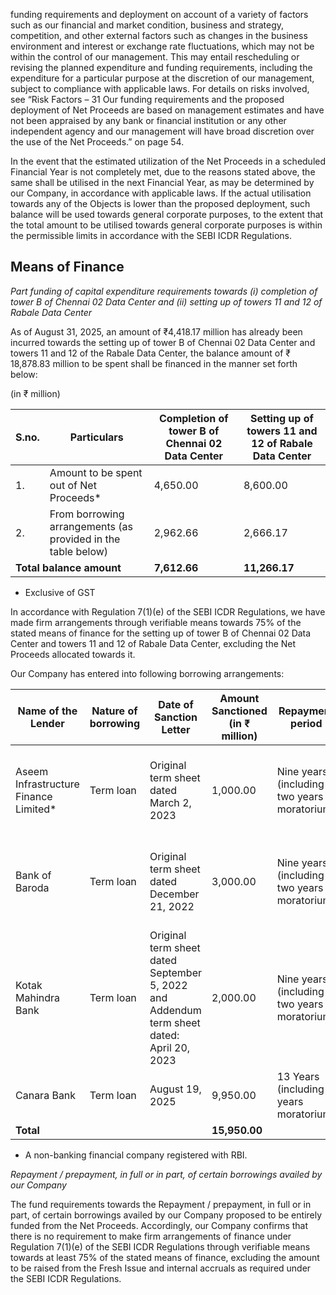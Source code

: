 funding requirements and deployment on account of a variety of factors such as our financial and market condition, business and strategy, competition, and other external factors such as changes in the business environment and interest or exchange rate fluctuations, which may not be within the control of our management. This may entail rescheduling or revising the planned expenditure and funding requirements, including the expenditure for a particular purpose at the discretion of our management, subject to compliance with applicable laws. For details on risks involved, see “Risk Factors – 31 Our funding requirements and the proposed deployment of Net Proceeds are based on management estimates and have not been appraised by any bank or financial institution or any other independent agency and our management will have broad discretion over the use of the Net Proceeds.” on page 54.

In the event that the estimated utilization of the Net Proceeds in a scheduled Financial Year is not completely met, due to the reasons stated above, the same shall be utilised in the next Financial Year, as may be determined by our Company, in accordance with applicable laws. If the actual utilisation towards any of the Objects is lower than the proposed deployment, such balance will be used towards general corporate purposes, to the extent that the total amount to be utilised towards general corporate purposes is within the permissible limits in accordance with the SEBI ICDR Regulations.

## Means of Finance

*Part funding of capital expenditure requirements towards (i) completion of tower B of Chennai 02 Data Center and (ii) setting up of towers 11 and 12 of Rabale Data Center*

As of August 31, 2025, an amount of ₹4,418.17 million has already been incurred towards the setting up of tower B of Chennai 02 Data Center and towers 11 and 12 of the Rabale Data Center, the balance amount of ₹ 18,878.83 million to be spent shall be financed in the manner set forth below:

(in ₹ million)

<table><thead><tr><th>S.no.</th><th>Particulars</th><th>Completion of tower B of Chennai 02 Data Center</th><th>Setting up of towers 11 and 12 of Rabale Data Center</th></tr></thead><tbody><tr><td>1.</td><td>Amount to be spent out of Net Proceeds*</td><td>4,650.00</td><td>8,600.00</td></tr><tr><td>2.</td><td>From borrowing arrangements (as provided in the table below)</td><td>2,962.66</td><td>2,666.17</td></tr><tr><td colspan="2"><strong>Total balance amount</strong></td><td><strong>7,612.66</strong></td><td><strong>11,266.17</strong></td></tr></tbody></table>

* Exclusive of GST

In accordance with Regulation 7(1)(e) of the SEBI ICDR Regulations, we have made firm arrangements through verifiable means towards 75% of the stated means of finance for the setting up of tower B of Chennai 02 Data Center and towers 11 and 12 of Rabale Data Center, excluding the Net Proceeds allocated towards it.

Our Company has entered into following borrowing arrangements:

<table><thead><tr><th>Name of the Lender</th><th>Nature of borrowing</th><th>Date of Sanction Letter</th><th>Amount Sanctioned (in ₹ million)</th><th>Repayment period</th><th>Purpose</th></tr></thead><tbody><tr><td>Aseem Infrastructure Finance Limited*</td><td>Term loan</td><td>Original term sheet dated March 2, 2023</td><td>1,000.00</td><td>Nine years (including two years moratorium)</td><td>Capital expenditure for development of tower B of Chennai 02 Data Center</td></tr><tr><td>Bank of Baroda</td><td>Term loan</td><td>Original term sheet dated December 21, 2022</td><td>3,000.00</td><td>Nine years (including two years moratorium)</td><td>Capital expenditure for development of tower B of Chennai 02 Data Center</td></tr><tr><td>Kotak Mahindra Bank</td><td>Term loan</td><td>Original term sheet dated September 5, 2022 and Addendum term sheet dated: April 20, 2023</td><td>2,000.00</td><td>Nine years (including two years moratorium)</td><td>Capital expenditure for development of tower B of Chennai 02 Data Center</td></tr><tr><td>Canara Bank</td><td>Term loan</td><td>August 19, 2025</td><td>9,950.00</td><td>13 Years (including 3 years moratorium)</td><td>Development of towers 11 and 12 of Rabale</td></tr><tr><td><strong>Total</strong></td><td></td><td></td><td><strong>15,950.00</strong></td><td></td><td></td></tr></tbody></table>

* A non-banking financial company registered with RBI.

*Repayment / prepayment, in full or in part, of certain borrowings availed by our Company*

The fund requirements towards the Repayment / prepayment, in full or in part, of certain borrowings availed by our Company proposed to be entirely funded from the Net Proceeds. Accordingly, our Company confirms that there is no requirement to make firm arrangements of finance under Regulation 7(1)(e) of the SEBI ICDR Regulations through verifiable means towards at least 75% of the stated means of finance, excluding the amount to be raised from the Fresh Issue and internal accruals as required under the SEBI ICDR Regulations.